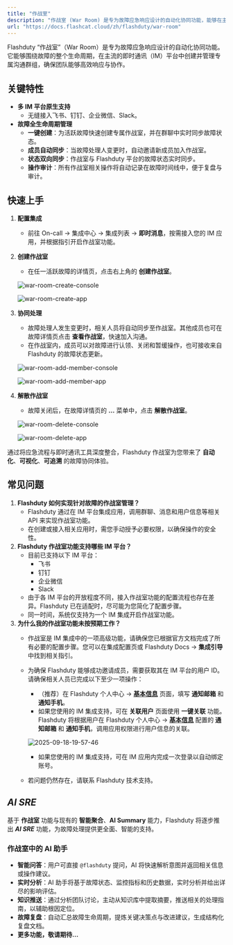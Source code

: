 ```yaml
---
title: "作战室"
description: "作战室 (War Room) 是专为故障应急响应设计的自动化协同功能，能够在主流的即时通讯平台为故障创建并管理专属沟通群组。"
url: "https://docs.flashcat.cloud/zh/flashduty/war-room"
---
```

Flashduty “作战室”（War Room）是专为故障应急响应设计的自动化协同功能。它能够围绕故障的整个生命周期，在主流的即时通讯（IM）平台中创建并管理专属沟通群组，确保团队能够高效响应与协作。

## 关键特性

- **多 IM 平台原生支持**
  - 无缝接入飞书、钉钉、企业微信、Slack。
- **故障全生命周期管理**
  - **一键创建**：为活跃故障快速创建专属作战室，并在群聊中实时同步故障状态。
  - **成员自动同步**：当故障处理人变更时，自动邀请新成员加入作战室。
  - **状态双向同步**：作战室与 Flashduty 平台的故障状态实时同步。
  - **操作审计**：所有作战室相关操作将自动记录在故障时间线中，便于复盘与审计。

## 快速上手

1. **配置集成**
   - 前往 On-call → 集成中心 → 集成列表 → **即时消息**，按需接入您的 IM 应用，并根据指引开启作战室功能。
2. **创建作战室**
   - 在任一活跃故障的详情页，点击右上角的 **创建作战室**。

   ![war-room-create-console](https://docs-cdn.flashcat.cloud/images/gif/war-room-create-console.gif) 

   ![war-room-create-app](https://docs-cdn.flashcat.cloud/images/gif/war-room-create-app.gif) 

3. **协同处理**
   - 故障处理人发生变更时，相关人员将自动同步至作战室。其他成员也可在故障详情页点击 **查看作战室**，快速加入沟通。
   - 在作战室内，成员可以对故障进行认领、关闭和暂缓操作，也可接收来自 Flashduty 的故障状态更新。

   ![war-room-add-member-console](https://docs-cdn.flashcat.cloud/images/gif/war-room-add-member-console.gif) 

   ![war-room-add-member-app](https://docs-cdn.flashcat.cloud/images/gif/war-room-add-member-app.gif) 

4. **解散作战室**
   - 故障关闭后，在故障详情页的 **...** 菜单中，点击 **解散作战室**。

   ![war-room-delete-console](https://docs-cdn.flashcat.cloud/images/gif/warroom-delete-console.gif) 

   ![war-room-delete-app](https://docs-cdn.flashcat.cloud/images/gif/war-room-delete-app.gif) 

通过将应急流程与即时通讯工具深度整合，Flashduty 作战室为您带来了 **自动化**、**可视化**、**可追溯** 的故障协同体验。

## 常见问题

1. **Flashduty 如何实现针对故障的作战室管理？**
   - Flashduty 通过在 IM 平台集成应用，调用群聊、消息和用户信息等相关 API 来实现作战室功能。
   - 在创建或接入相关应用时，需您手动授予必要权限，以确保操作的安全性。
2. **Flashduty 作战室功能支持哪些 IM 平台？**
   - 目前已支持以下 IM 平台：
     - 飞书
     - 钉钉
     - 企业微信
     - Slack
   - 由于各 IM 平台的开放程度不同，接入作战室功能的配置流程也存在差异。Flashduty 已在适配时，尽可能为您简化了配置步骤。
   - 同一时间，系统仅支持为一个 IM 集成开启作战室功能。
3. **为什么我的作战室功能未按预期工作？**
   - 作战室是 IM 集成中的一项高级功能，请确保您已根据官方文档完成了所有必要的配置步骤。您可以在集成配置页或 Flashduty Docs → **集成引导** 中找到相关指引。
   - 为确保 Flashduty 能够成功邀请成员，需要获取其在 IM 平台的用户 ID。请确保相关人员已完成以下至少一项操作：
     - （推荐）在 Flashduty 个人中心 → [**基本信息**](https://console.flashcat.cloud/profile) 页面，填写 **通知邮箱** 和 **通知手机**。
     - 如果您使用的 IM 集成支持，可在 **关联用户** 页面使用 **一键关联** 功能。Flashduty 将根据用户在 Flashduty 个人中心 → [**基本信息**](https://console.flashcat.cloud/profile) 配置的 **通知邮箱** 和 **通知手机**，调用应用权限进行用户信息的关联。

     ![2025-09-18-19-57-46](https://docs-cdn.flashcat.cloud/images/png/869cd0ab96ef916d1b3d1cc28d19745d.png)

     - 如果您使用的 IM 集成支持，可在 IM 应用内完成一次登录以自动绑定账号。
   - 若问题仍然存在，请联系 Flashduty 技术支持。

## *AI SRE*

基于 **作战室** 功能与现有的 **智能聚合**、**AI Summary** 能力，Flashduty 将逐步推出 ***AI SRE*** 功能，为故障处理提供更全面、智能的支持。

### 作战室中的 AI 助手

- **智能问答**：用户可直接 `@flashduty` 提问，AI 将快速解析意图并返回相关信息或操作建议。
- **实时分析**：AI 助手将基于故障状态、监控指标和历史数据，实时分析并给出详尽的影响评估。
- **知识推送**：通过分析团队讨论，主动从知识库中提取摘要，推送相关的处理指南，以辅助根因定位。
- **故障复盘**：自动汇总故障生命周期，提炼关键决策点与改进建议，生成结构化复盘文档。
- **更多功能，敬请期待...**